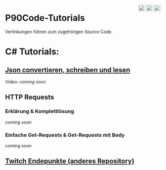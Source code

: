 [<img align="right" alt="P90Ez | Twitter" width="22px" src="https://cdn.jsdelivr.net/npm/simple-icons@v3/icons/twitter.svg" />](https://twitter.com/P90Eazy)
[<img align="right" alt="P90Ez | YouTube" width="22px" src="https://cdn.jsdelivr.net/npm/simple-icons@v3/icons/youtube.svg" />](https://p90ez.com/abop90code)
[<img align="right" alt="P90Ez | PayPal" width="22px" src="https://cdn.jsdelivr.net/npm/simple-icons@v3/icons/paypal.svg" />](https://paypal.me/p90ez)
# P90Code-Tutorials
Verlinkungen führen zum zugehörigen Source Code.
# C# Tutorials:
## [Json convertieren, schreiben und lesen](https://github.com/P90Ez/P90Code-Tutorials/tree/main/c%23%20Json%20convertieren%2C%20speichern%20und%20lesen)
Video: *coming soon*

## HTTP Requests
### Erklärung & Komplettlösung
*coming soon*
### Einfache Get-Requests & Get-Requests mit Body
*coming soon*

## [Twitch Endepunkte (anderes Repository)](https://github.com/P90Ez/Twitch-Endpunkte)
